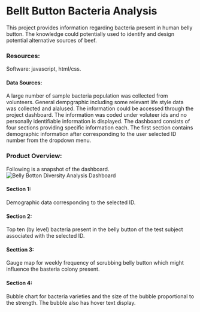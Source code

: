 # Bellt Button Bacteria Analysis
This project provides information regarding bacteria present in human belly button. The knowledge could potentially used to identify and design potential alternative sources of beef.
### Resources:
Software: javascript, html/css.
#### Data Sources: 
A large number of sample bacteria population was collected from volunteers. General dempgraphic including some relevant life style data was collected and alalused. The information could be accessed through the project dashboard. The information was coded under voluteer ids and no personally identifiable information is displayed.
The dashboard consists of four sections providing specific information each. The first section contains demographic information after corresponding to the user selected ID number from the dropdown menu. 
### Product Overview:
Following is a snapshot of the dashboard.
![Belly Botton Diversity Analysis Dashboard](hhttps://github.com/mbandyo/Bacteria_Culture/blob/main/Resources/Belly%20Button%20Bacteria%20Dashboard.jpeg)
#### Section 1:
Demographic data corresponding to the selected ID.
#### Section 2:
Top ten (by level) bacteria present in the belly button of the test subject associated with the selected ID.
#### Secttion 3:
Gauge map for weekly frequency of scrubbing belly button which might influence the basteria colony present.
#### Section 4:
Bubble chart for bacteria varieties and the size of the bubble proportional to the strength. The bubble also has hover text display.

